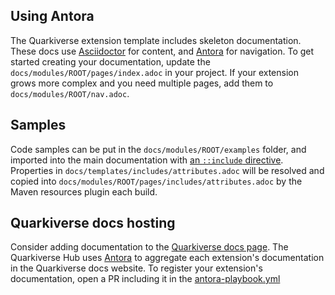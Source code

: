 ## Using Antora 

The Quarkiverse extension template includes skeleton documentation. 
These docs use [Asciidoctor](https://asciidoctor.org/) for content, and [Antora](https://antora.org/) for navigation.
To get started creating your documentation, update the `docs/modules/ROOT/pages/index.adoc` in your project.
If your extension grows more complex and you need multiple pages, add them to `docs/modules/ROOT/nav.adoc`.

## Samples 

Code samples can be put in the `docs/modules/ROOT/examples` folder, and imported into the main documentation with [an `::include` directive](https://docs.asciidoctor.org/asciidoc/latest/directives/include/).
Properties in `docs/templates/includes/attributes.adoc` will be resolved and copied into `docs/modules/ROOT/pages/includes/attributes.adoc` by the Maven resources plugin each build.

## Quarkiverse docs hosting 

Consider adding documentation to the [Quarkiverse docs page](https://docs.quarkiverse.io/). 
The Quarkiverse Hub uses [Antora](https://antora.org/) to aggregate each extension's documentation in the Quarkiverse docs website. 
To register your extension's documentation, open a PR including it in the [antora-playbook.yml](https://github.com/quarkiverse/quarkiverse-docs/blob/main/antora-playbook.yml)